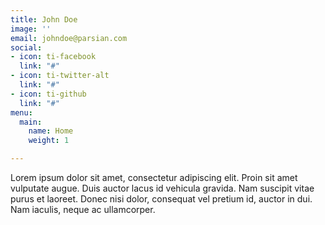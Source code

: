```yaml
---
title: John Doe
image: ''
email: johndoe@parsian.com
social:
- icon: ti-facebook
  link: "#"
- icon: ti-twitter-alt
  link: "#"
- icon: ti-github
  link: "#"
menu:
  main:
    name: Home
    weight: 1

---
```

Lorem ipsum dolor sit amet, consectetur adipiscing elit. Proin sit amet vulputate augue. Duis auctor lacus id vehicula gravida. Nam suscipit vitae purus et laoreet.
Donec nisi dolor, consequat vel pretium id, auctor in dui. Nam iaculis, neque ac ullamcorper.
